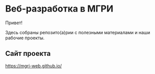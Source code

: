 # Веб-разработка в МГРИ

Привет! 

Здесь собраны репозито(а)рии с полезными материалами и наши рабочие проекты.


## Сайт проекта

https://mgri-web.github.io/